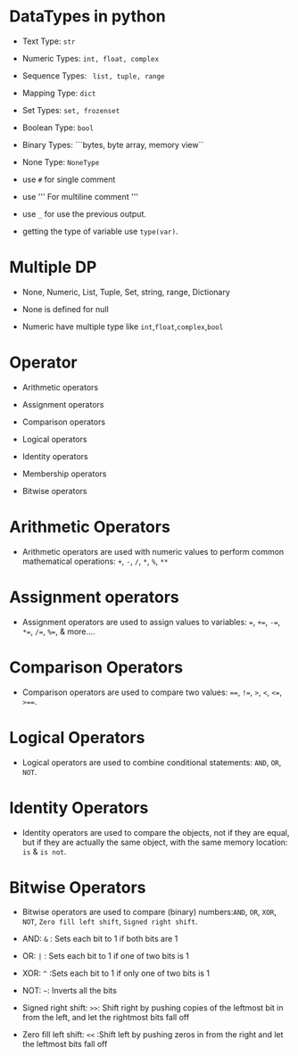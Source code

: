 # DataTypes in python

- Text Type:	    ```str```

- Numeric Types:	```int, float, complex```

- Sequence Types:	``` list, tuple, range```

- Mapping Type:	    ```dict```

- Set Types:	    ```set, frozenset```

- Boolean Type:	    ```bool```

- Binary Types:	    ```bytes, byte array, memory view``

- None Type:	    ```NoneType```

- use ```#``` for single comment

- use ''' For multiline comment '''

- use ```_``` for use the previous output.

- getting the type of variable use ```type(var)```.

# Multiple DP
- None, Numeric, List, Tuple, Set, string, range, Dictionary

- None is defined for null

- Numeric have multiple type like ```int```,```float```,```complex```,```bool```

# Operator

- Arithmetic operators

- Assignment operators

- Comparison operators

- Logical operators

- Identity operators

- Membership operators

- Bitwise operators

# Arithmetic Operators

- Arithmetic operators are used with numeric values to perform common mathematical operations: ```+```, ```-```, ```/```, ```*```, ```%```, ```**```

# Assignment operators

- Assignment operators are used to assign values to variables: ```=```, ```+=```, ```-=```, ```*=```, ```/=```, ```%=```, & more....

# Comparison Operators

- Comparison operators are used to compare two values: ```==```, ```!=```, ```>```, ```<```, ```<=```, ```>==```.

# Logical Operators

- Logical operators are used to combine conditional statements: ```AND```, ```OR```, ```NOT```.

# Identity Operators

- Identity operators are used to compare the objects, not if they are equal, but if they are actually the same object, with the same memory location: ```is``` & ```is not```.

# Bitwise Operators

- Bitwise operators are used to compare (binary) numbers:```AND```, ```OR```, ```XOR```, ```NOT```, ```Zero fill left shift```, ```Signed right shift```.

- AND: ```&``` : Sets each bit to 1 if both bits are 1

- OR: ```|``` : Sets each bit to 1 if one of two bits is 1

- XOR: ```^``` 	:Sets each bit to 1 if only one of two bits is 1

- NOT: ``` ~ ```: 	Inverts all the bits

- Signed right shift: ```>>```: Shift right by pushing copies of the leftmost bit in from the left, and let the rightmost bits fall off

- Zero fill left  shift: ```<<``` :Shift left by pushing zeros in from the right and let the leftmost bits fall off